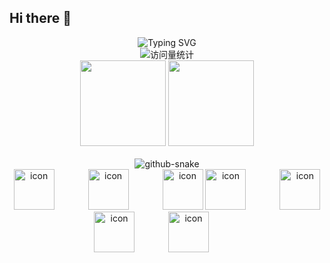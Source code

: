 ## Hi there 👋
<div align="center">
 <!-- dynamic typing effect 动态打字效果 -->
  <div align="center">
<!--     <a href="https://blog.sunguoqi.com/"> -->
      <img src="https://readme-typing-svg.demolab.com?font=Fira+Code&pause=1000&width=435&lines=console.log(%22Hello%2C%20World%22)&center=true&size=27" alt="Typing SVG" />
<!--     </a> -->
  </div>

  <!-- profile logo 个人资料徽标 -->
  <div align="center">
    <!-- visitor statistics logo 访问量统计徽标 -->
    <img src="https://komarev.com/ghpvc/?username=Jensen0925&label=Views&color=0e75b6&style=flat" alt="访问量统计" />
  </div>

<!-- GitHub 数据统计 -->
<img align="" height="137px" src="https://github-readme-stats.vercel.app/api?username=Jensen0925&show_icons=true&theme=tokyonight" />
<img align="" height="137px" src="https://github-readme-stats.vercel.app/api/top-langs/?username=Jensen0925&hide_title=true&hide_border=true&layout=compact&langs_count=6&theme=tokyonight" /><br><br>
<!-- Snake Code Contribution Map 贪吃蛇代码贡献图 -->
<picture>
  <source media="(prefers-color-scheme: dark)" srcset="https://cdn.jsdelivr.net/gh/Jensen0925/Jensen0925/profile-snake-contrib/github-user-contribution-dark.svg" />
  <source media="(prefers-color-scheme: light)" srcset="https://cdn.jsdelivr.net/gh/Jensen0925/Jensen0925/profile-snake-contrib/github-user-contribution.svg" />
  <img alt="github-snake" src="https://cdn.jsdelivr.net/gh/Jensen0925/Jensen0925/profile-snake-contrib/github-user-contribution.svg" />
</picture>


<!-- programming tool icon 编程工具图标 -->

<!-- svg -->
<br>
<img src="https://techstack-generator.vercel.app/js-icon.svg" alt="icon" width="65" style="width: 65px; height: 65px; margin-right: 50px; margin-bottom: 0px;" />
<img src="https://techstack-generator.vercel.app/ts-icon.svg" alt="icon" width="65" style="width: 65px; height: 65px; margin-right: 50px; margin-bottom: 0px;" />
<img src="https://techstack-generator.vercel.app/webpack-icon.svg" alt="icon" width="65" style="width: 65px; height: 65px; margin-right: 0px; margin-bottom: 0px;" />
<img src="https://techstack-generator.vercel.app/docker-icon.svg" alt="icon" width="65" style="width: 65px; height: 65px; margin-right: 50px; margin-bottom: 0px;" /> 
<img src="https://techstack-generator.vercel.app/redux-icon.svg" alt="icon" width="65" style="width: 65px; height: 65px; margin-right: 0px; margin-bottom: 0px;" />
<img src="https://techstack-generator.vercel.app/mysql-icon.svg" alt="icon" width="65" style="width: 65px; height: 65px; margin-right: 50px; margin-bottom: 0px;" />
<img src="https://techstack-generator.vercel.app/nginx-icon.svg" alt="icon" width="65" style="width: 65px; height: 65px; margin-right: 50px; margin-bottom: 0px;" /><br>

</div>
<!--
**Jensen0925/Jensen0925** is a ✨ _special_ ✨ repository because its `README.md` (this file) appears on your GitHub profile.

Here are some ideas to get you started:

- 🔭 I’m currently working on ...
- 🌱 I’m currently learning ...
- 👯 I’m looking to collaborate on ...
- 🤔 I’m looking for help with ...
- 💬 Ask me about ...
- 📫 How to reach me: ...
- 😄 Pronouns: ...
- ⚡ Fun fact: ...
-->
